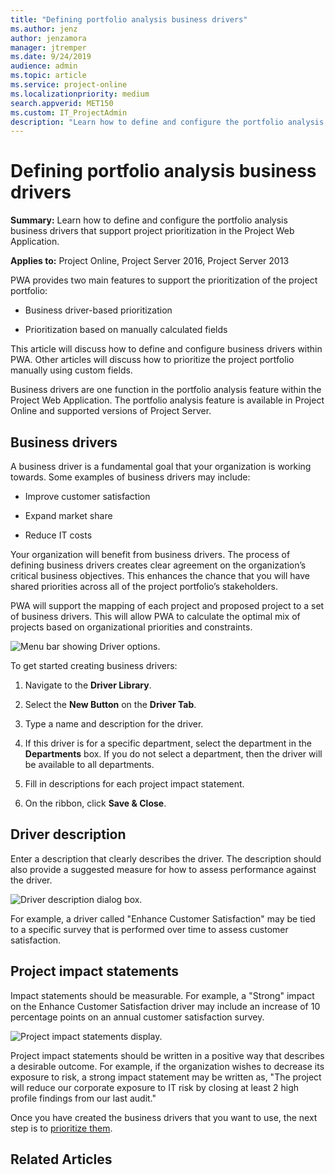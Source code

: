 ```yaml
---
title: "Defining portfolio analysis business drivers"
ms.author: jenz
author: jenzamora
manager: jtremper
ms.date: 9/24/2019
audience: admin
ms.topic: article
ms.service: project-online
ms.localizationpriority: medium
search.appverid: MET150
ms.custom: IT_ProjectAdmin
description: "Learn how to define and configure the portfolio analysis business drivers that support project prioritization in the Project Web Application."
---
```


# Defining portfolio analysis business drivers

**Summary:** Learn how to define and configure the portfolio analysis business drivers that support project prioritization in the Project Web Application.

**Applies to:** Project Online, Project Server 2016, Project Server 2013

PWA provides two main features to support the prioritization of the project portfolio:

- Business driver-based prioritization

- Prioritization based on manually calculated fields

This article will discuss how to define and configure business drivers within PWA. Other articles will discuss how to prioritize the project portfolio manually using custom fields.

Business drivers are one function in the portfolio analysis feature within the Project Web Application. The portfolio analysis feature is available in Project Online and supported versions of Project Server.

## Business drivers

A business driver is a fundamental goal that your organization is working towards. Some examples of business drivers may include:

- Improve customer satisfaction

- Expand market share

- Reduce IT costs

Your organization will benefit from business drivers. The process of defining business drivers creates clear agreement on the organization’s critical business objectives. This enhances the chance that you will have shared priorities across all of the project portfolio’s stakeholders.

PWA will support the mapping of each project and proposed project to a set of business drivers. This will allow PWA to calculate the optimal mix of projects based on organizational priorities and constraints.

![Menu bar showing Driver options.](media/02-image1.png)

To get started creating business drivers:

1. Navigate to the **Driver Library**.

2. Select the **New Button** on the **Driver Tab**.

3. Type a name and description for the driver.

4. If this driver is for a specific department, select the department in the **Departments** box. If you do not select a department, then the driver will be available to all departments.

5. Fill in descriptions for each project impact statement.

6. On the ribbon, click **Save & Close**.

## Driver description

Enter a description that clearly describes the driver. The description should also provide a suggested measure for how to assess performance against the driver.

![Driver description dialog box.](media/02-image2.png)

For example, a driver called "Enhance Customer Satisfaction" may be tied to a specific survey that is performed over time to assess customer satisfaction.

## Project impact statements

Impact statements should be measurable. For example, a "Strong" impact on the Enhance Customer Satisfaction driver may include an increase of 10 percentage points on an annual customer satisfaction survey.

![Project impact statements display.](media/02-image3.png)

Project impact statements should be written in a positive way that describes a desirable outcome. For example, if the organization wishes to decrease its exposure to risk, a strong impact statement may be written as, "The project will reduce our corporate exposure to IT risk by closing at least 2 high profile findings from our last audit."

Once you have created the business drivers that you want to use, the next step is to [prioritize them](portfolio-analysis-driver-prioritization.md).

## Related Articles
